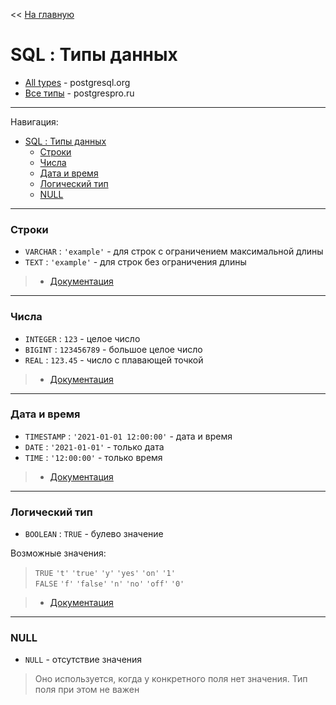 << [На главную](../README.md)

# SQL : Типы данных

- [All types](https://www.postgresql.org/docs/current/datatype.html) - postgresql.org
- [Все типы](https://postgrespro.ru/docs/postgresql/current/datatype.html) - postgrespro.ru

---

Навигация:

- [SQL : Типы данных](#sql--типы-данных)
  - [Строки](#строки)
  - [Числа](#числа)
  - [Дата и время](#дата-и-время)
  - [Логический тип](#логический-тип)
  - [NULL](#null)

---

### Строки

- `VARCHAR` : `'example'` - для строк с ограничением максимальной длины
- `TEXT` : `'example'` - для строк без ограничения длины

> - [Документация](https://www.postgresql.org/docs/current/datatype-character.html)

---

### Числа

- `INTEGER` : `123` - целое число
- `BIGINT` : `123456789` - большое целое число
- `REAL` : `123.45` - число с плавающей точкой

> - [Документация](https://www.postgresql.org/docs/current/datatype-numeric.html)

---

### Дата и время

- `TIMESTAMP` : `'2021-01-01 12:00:00'` - дата и время
- `DATE` : `'2021-01-01'` - только дата
- `TIME` : `'12:00:00'` - только время

> - [Документация](https://www.postgresql.org/docs/current/datatype-datetime.html)

---

### Логический тип

- `BOOLEAN` : `TRUE` - булево значение

Возможные значения:

> `TRUE` `'t'` `'true'` `'y'` `'yes'` `'on'` `'1'`  
> `FALSE` `'f'` `'false'` `'n'` `'no'` `'off'` `'0'`

> - [Документация](https://www.postgresql.org/docs/current/datatype-boolean.html)

---

### NULL

- `NULL` - отсутствие значения

> Оно используется, когда у конкретного поля нет значения. Тип поля при этом не важен
